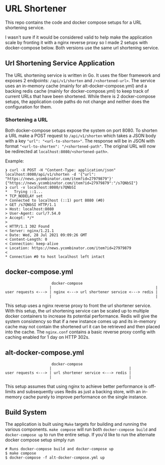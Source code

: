 # URL Shortener

This repo contains the code and docker compose setups for a URL shortening service.

I wasn't sure if it would be considered valid to help make the application scale by fronting it with a nginx reverse proxy so I made 2 setups with docker-compose below. Both versions use the same url shortening service.

## Url Shortening Service Application

The URL shortening service is written in Go. It uses the fiber framework and exposes 2 endpoints: `/api/v1/shorten` and `/<shortened-url>`. The service uses an in-memory cache (mainly for alt-docker-compose.yml) and a backing redis cache (mainly for docker-compose.yml) to keep track of current URLs that have been shortened.
While there is 2 docker-compose setups, the application code paths do not change and neither does the configuration for them.

### Shortening a URL

Both docker-compose setups expose the system on port 8080. To shorten a URL make a POST request to `/api/v1/shorten` which takes a JSON body with a key `"url": "<url-to-shorten>"`.
The response will be in JSON with format `"<url-to-shorten": "/<shortened-path"`. The original URL will now be redirected at `localhost:8080/<shortened-path>`.

Example:
```
❯ curl -X POST -H "Content-Type: application/json" localhost:8080/api/v1/shorten -d '{"url": "https://news.ycombinator.com/item?id=27979879"}'
{"https://news.ycombinator.com/item?id=27979879":"/s7QNbSI"}
❯ curl -v localhost:8080/s7QNbSI
*   Trying ::1...
* TCP_NODELAY set
* Connected to localhost (::1) port 8080 (#0)
> GET /s7QNbSI HTTP/1.1
> Host: localhost:8080
> User-Agent: curl/7.54.0
> Accept: */*
>
< HTTP/1.1 302 Found
< Server: nginx/1.21.1
< Date: Wed, 28 Jul 2021 09:09:26 GMT
< Content-Length: 0
< Connection: keep-alive
< Location: https://news.ycombinator.com/item?id=27979879
<
* Connection #0 to host localhost left intact
```

## docker-compose.yml

```
                     docker-compose
                    |                                               |
user requests <---> | nginx <---> url shortener service <---> redis |
                    |                                               |
```

This setup uses a nginx reverse proxy to front the url shortener service. With this setup, the url shortening service can be scaled up to multiple docker containers to increase its potential performance. Redis will give the system consistency so that if a new instance comes up and its in-memory cache may not contain the shortened url it can be retrieved and then placed into the cache.
The `nginx.conf` contains a basic reverse proxy config with caching enabled for 1 day on HTTP 302s.

## alt-docker-compose.yml

```
                     docker-compose
                    |                                   |
user requests <---> | url shortener service <---> redis |
                    |                                   |
```

This setup assumes that using nginx to achieve better performance is off-limits and subsequently uses Redis as just a backing store, with an in-memory cache purely to improve performance on the single instance.

## Build System

The application is built using `Make` targets for building and running the various components.
`make compose` will run both `docker-compose build` and `docker-compose up` to run the entire setup. If you'd like to run the alternate docker compose setup simply run

```
# Runs docker-compose build and docker-compose up
$ make compose
$ docker-compose -f alt-docker-compose.yml up
```
